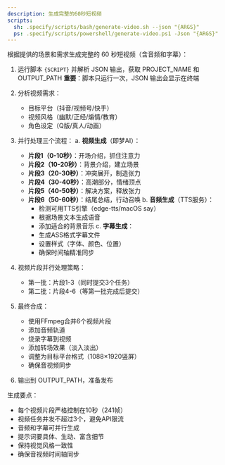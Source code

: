 ```yaml
---
description: 生成完整的60秒短视频
scripts:
  sh: .specify/scripts/bash/generate-video.sh --json "{ARGS}"
  ps: .specify/scripts/powershell/generate-video.ps1 -Json "{ARGS}"
---
```


根据提供的场景和需求生成完整的 60 秒短视频（含音频和字幕）：

1. 运行脚本 `{SCRIPT}` 并解析 JSON 输出，获取 PROJECT_NAME 和 OUTPUT_PATH
   **重要**：脚本只运行一次，JSON 输出会显示在终端
2. 分析视频需求：
   - 目标平台（抖音/视频号/快手）
   - 视频风格（幽默/正经/煽情/教育）
   - 角色设定（Q版/真人/动画）
3. 并行处理三个流程：
   a. **视频生成**（即梦AI）：
   - **片段1（0-10秒）**：开场介绍，抓住注意力
   - **片段2（10-20秒）**：背景介绍，建立场景
   - **片段3（20-30秒）**：冲突展开，制造张力
   - **片段4（30-40秒）**：高潮部分，情绪顶点
   - **片段5（40-50秒）**：解决方案，释放张力
   - **片段6（50-60秒）**：结尾总结，行动召唤
   b. **音频生成**（TTS服务）：
      - 检测可用TTS引擎（edge-tts/macOS say）
      - 根据场景文本生成语音
      - 添加适合的背景音乐
   c. **字幕生成**：
      - 生成ASS格式字幕文件
      - 设置样式（字体、颜色、位置）
      - 确保时间轴精准同步

4. 视频片段并行处理策略：
   - 第一批：片段1-3（同时提交3个任务）
   - 第二批：片段4-6（等第一批完成后提交）
5. 最终合成：
   - 使用FFmpeg合并6个视频片段
   - 添加音频轨道
   - 烧录字幕到视频
   - 添加转场效果（淡入淡出）
   - 调整为目标平台格式（1088×1920竖屏）
   - 确保音视频同步
6. 输出到 OUTPUT_PATH，准备发布

生成要点：
- 每个视频片段严格控制在10秒（241帧）
- 视频任务并发不超过3个，避免API限流
- 音频和字幕可并行生成
- 提示词要具体、生动、富含细节
- 保持视觉风格一致性
- 确保音视频时间轴同步